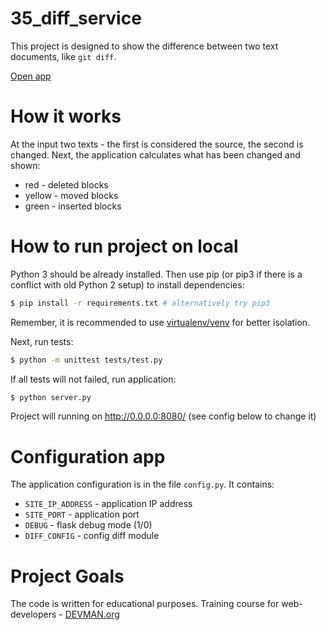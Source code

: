 # 35_diff_service

This project is designed to show the difference between two text documents, like `git diff`.

[Open app](https://floating-earth-32904.herokuapp.com)

# How it works

At the input two texts - the first is considered the source, the second is changed. Next, the application calculates what has been changed and shown:

* red - deleted blocks
* yellow - moved blocks
* green - inserted blocks

# How to run project on local

Python 3 should be already installed. Then use pip (or pip3 if there is a conflict with old Python 2 setup) to install dependencies:

```bash
$ pip install -r requirements.txt # alternatively try pip3
```
Remember, it is recommended to use [virtualenv/venv](https://devman.org/encyclopedia/pip/pip_virtualenv/) for better isolation.

Next, run tests:

```bash
$ python -m unittest tests/test.py
```

If all tests will not failed, run application:

```bash
$ python server.py
```

Project will running on http://0.0.0.0:8080/ (see config below to change it)

# Configuration app

The application configuration is in the file `config.py`. It contains:

* `SITE_IP_ADDRESS` - application IP address
* `SITE_PORT` - application port
* `DEBUG` - flask debug mode (1/0)
* `DIFF_CONFIG` - config diff module

# Project Goals

The code is written for educational purposes. Training course for web-developers - [DEVMAN.org](https://devman.org)
